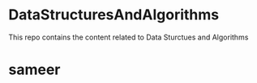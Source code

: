 # DataStructuresAndAlgorithms
This repo contains the content related to Data Sturctues and Algorithms
# sameer